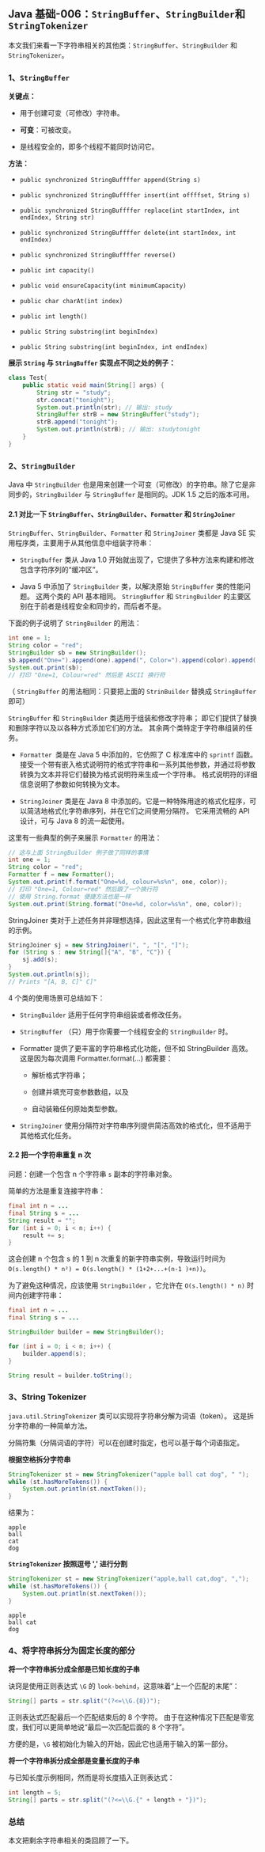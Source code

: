 ## Java 基础-006：`StringBuffer`、`StringBuilder`和`StringTokenizer`



本文我们来看一下字符串相关的其他类：`StringBuffer`、`StringBuilder` 和 `StringTokenizer`。



### 1、`StringBuffer`

**关键点：**

- 用于创建可变（可修改）字符串。

- **可变**：可被改变。

- 是线程安全的，即多个线程不能同时访问它。

**方法：**

- `public synchronized StringBuffffer append(String s)`

- `public synchronized StringBuffffer insert(int offffset, String s)`

- `public synchronized StringBuffffer replace(int startIndex, int endIndex, String str)`

- `public synchronized StringBuffffer delete(int startIndex, int endIndex)`

- `public synchronized StringBuffffer reverse()`

- `public int capacity()`

- `public void ensureCapacity(int minimumCapacity)`

- `public char charAt(int index)`

- `public int length()`

- `public String substring(int beginIndex)`

- `public String substring(int beginIndex, int endIndex)`

**展示 `String` 与 `StringBuffer` 实现点不同之处的例子：**

```java
class Test{
    public static void main(String[] args) {
        String str = "study";
        str.concat("tonight");
        System.out.println(str); // 输出: study
        StringBuffer strB = new StringBuffer("study");
        strB.append("tonight");
        System.out.println(strB); // 输出: studytonight
    }
}
```

### 2、`StringBuilder`

Java 中 `StringBuilder` 也是用来创建一个可变（可修改）的字符串。除了它是非同步的，`StringBuilder` 与 `StringBuffer` 是相同的。JDK 1.5 之后的版本可用。

#### 2.1 对比一下 `StringBuffer`、`StringBuilder`、`Formatter` 和 `StringJoiner`

`StringBuffer`、`StringBuilder`、`Formatter` 和 `StringJoiner` 类都是 Java SE 实用程序类，主要用于从其他信息中组装字符串：

- `StringBuffer` 类从 Java 1.0 开始就出现了，它提供了多种方法来构建和修改包含字符序列的“缓冲区”。

- Java 5 中添加了 `StringBuilder` 类，以解决原始 `StringBuffer` 类的性能问题。 这两个类的 API 基本相同。 `StringBuffer` 和 `StringBuilder` 的主要区别在于前者是线程安全和同步的，而后者不是。

下面的例子说明了 `StringBuilder` 的用法：

```java
int one = 1;
String color = "red";
StringBuilder sb = new StringBuilder();
sb.append("One=").append(one).append(", Color=").append(color).append('\n');
System.out.print(sb);
// 打印 "One=1, Colour=red" 然后是 ASCII 换行符
```

（ `StringBuffer` 的用法相同：只要把上面的 `StrinBuilder` 替换成 `StringBuffer` 即可）

`StringBuffer` 和 `StringBuilder` 类适用于组装和修改字符串； 即它们提供了替换和删除字符以及以各种方式添加它们的方法。 其余两个类特定于字符串组装的任务。

- `Formatter `类是在 Java 5 中添加的，它仿照了 C 标准库中的 `sprintf` 函数。 接受一个带有嵌入格式说明符的格式字符串和一系列其他参数，并通过将参数转换为文本并将它们替换为格式说明符来生成一个字符串。 格式说明符的详细信息说明了参数如何转换为文本。

- `StringJoiner` 类是在 Java 8 中添加的。它是一种特殊用途的格式化程序，可以简洁地格式化字符串序列，并在它们之间使用分隔符。 它采用流畅的 API 设计，可与 Java 8 的流一起使用。

这里有一些典型的例子来展示 `Formatter` 的用法：

```java
// 这与上面 StringBuilder 例子做了同样的事情
int one = 1;
String color = "red";
Formatter f = new Formatter();
System.out.print(f.format("One=%d, colour=%s%n", one, color));
// 打印 "One=1, Colour=red" 然后跟了一个换行符
// 使用 String.format 便捷方法也是一样
System.out.print(String.format("One=%d, color=%s%n", one, color));
```

StringJoiner 类对于上述任务并非理想选择，因此这里有一个格式化字符串数组的示例。

```java
StringJoiner sj = new StringJoiner(", ", "[", "]");
for (String s : new String[]{"A", "B", "C"}) {
    sj.add(s);
}
System.out.println(sj);
// Prints "[A, B, C]" C]"
```

4 个类的使用场景可总结如下：

- `StringBuilder` 适用于任何字符串组装或者修改任务。

- `StringBuffer` （只）用于你需要一个线程安全的 `StringBuilder` 时。

- Formatter 提供了更丰富的字符串格式化功能，但不如 StringBuilder 高效。 这是因为每次调用 Formatter.format(...) 都需要：
  
  - 解析格式字符串；
  
  - 创建并填充可变参数数组，以及
  
  - 自动装箱任何原始类型参数。

- `StringJoiner` 使用分隔符对字符串序列提供简洁高效的格式化，但不适用于其他格式化任务。



#### 2.2 把一个字符串重复 n 次

问题：创建一个包含 n 个字符串 `s` 副本的字符串对象。

简单的方法是重复连接字符串：

```java
final int n = ...
final String s = ...
String result = "";
for (int i = 0; i < n; i++) {
    result += s;
}
```

这会创建 n 个包含 s 的 1 到 n 次重复的新字符串实例，导致运行时间为 `O(s.length() * n²) = O(s.length() * (1+2+...+(n-1 )+n))`。

为了避免这种情况，应该使用 `StringBuilder` ，它允许在 `O(s.length() * n)` 时间内创建字符串：

```java
final int n = ...
final String s = ...

StringBuilder builder = new StringBuilder();

for (int i = 0; i < n; i++) {
    builder.append(s);
}

String result = builder.toString();
```

### 3、String Tokenizer

`java.util.StringTokenizer` 类可以实现将字符串分解为词语（token）。 这是拆分字符串的一种简单方法。

分隔符集（分隔词语的字符）可以在创建时指定，也可以基于每个词语指定。

**根据空格拆分字符串**

```java
StringTokenizer st = new StringTokenizer("apple ball cat dog", " ");
while (st.hasMoreTokens()) {
    System.out.println(st.nextToken());
}
```

结果为：

```
apple
ball
cat
dog
```

**`StringTokenizer` 按照逗号 ',' 进行分割**

```java
StringTokenizer st = new StringTokenizer("apple,ball cat,dog", ",");
while (st.hasMoreTokens()) {
    System.out.println(st.nextToken());
}
```

```
apple
ball cat
dog
```

### 4、将字符串拆分为固定长度的部分

**将一个字符串拆分成全部是已知长度的子串**

诀窍是使用正则表达式 `\G` 的 `look-behind`，这意味着“上一个匹配的末尾”：

```java
String[] parts = str.split("(?<=\\G.{8})");
```

正则表达式匹配最后一个匹配结束后的 8 个字符。 由于在这种情况下匹配是零宽度，我们可以更简单地说“最后一次匹配后面的 8 个字符”。

方便的是，`\G` 被初始化为输入的开始，因此它也适用于输入的第一部分。

**将一个字符串拆分成全部是变量长度的子串**

与已知长度示例相同，然而是将长度插入正则表达式：

```java
int length = 5;
String[] parts = str.split("(?<=\\G.{" + length + "})");
```



### 总结

本文把剩余字符串相关的类回顾了一下。


